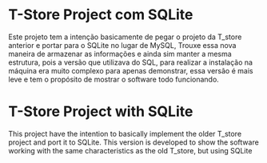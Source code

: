 # T-Store Project com SQLite

Este projeto tem a intenção basicamente de pegar o projeto da T_store anterior e portar para o SQLite no lugar de MySQL,
Trouxe essa nova maneira de armazenar as informações e ainda sim manter a mesma estrutura, pois a versão que utilizava do SQL,
para realizar a instalação na máquina era muito complexo para apenas demonstrar, essa versão é mais leve e tem o propósito de mostrar o software todo funcionando.

#
#

# T-Store Project with SQLite

This project have the intention to basically implement the older T_store project and port it to SQLite.
This version is developed to show the software working with the same characteristics as the old T_store, but using SQLite 